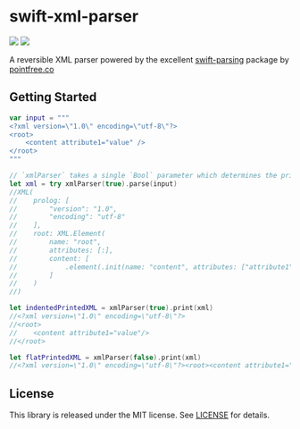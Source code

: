 # swift-xml-parser

[![](https://img.shields.io/endpoint?url=https%3A%2F%2Fswiftpackageindex.com%2Fapi%2Fpackages%2FJaapWijnen%2Fswift-xml-parser%2Fbadge%3Ftype%3Dswift-versions)](https://swiftpackageindex.com/JaapWijnen/swift-xml-parser)
[![](https://img.shields.io/endpoint?url=https%3A%2F%2Fswiftpackageindex.com%2Fapi%2Fpackages%2FJaapWijnen%2Fswift-xml-parser%2Fbadge%3Ftype%3Dplatforms)](https://swiftpackageindex.com/JaapWijnen/swift-xml-parser)

A reversible XML parser powered by the excellent [swift-parsing][swift-parsing] package by [pointfree.co][pointfree]

## Getting Started

```swift
var input = """
<?xml version=\"1.0\" encoding=\"utf-8\"?>
<root>
    <content attribute1="value" />
</root>
"""

// `xmlParser` takes a single `Bool` parameter which determines the printing mode (with or without newlines/indentation)
let xml = try xmlParser(true).parse(input)
//XML(
//    prolog: [
//        "version": "1.0", 
//        "encoding": "utf-8"
//    ], 
//    root: XML.Element(
//        name: "root", 
//        attributes: [:], 
//        content: [
//            .element(.init(name: "content", attributes: ["attribute1": "value"]))
//        ]
//    )
//)

let indentedPrintedXML = xmlParser(true).print(xml)
//<?xml version=\"1.0\" encoding=\"utf-8\"?>
//<root>
//    <content attribute1="value"/>
//</root>

let flatPrintedXML = xmlParser(false).print(xml)
//<?xml version=\"1.0\" encoding=\"utf-8\"?><root><content attribute1="value"/></root>
```

## License

This library is released under the MIT license. See [LICENSE](LICENSE) for details.

[swift-parsing]: https://github.com/pointfreeco/swift-parsing
[pointfree]: https://pointfree.co
